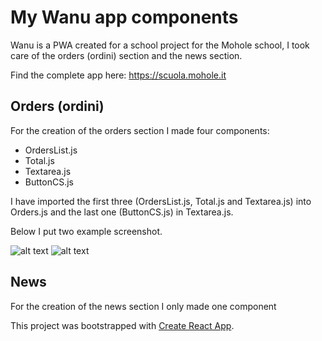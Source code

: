 # My Wanu app components
Wanu is a PWA created for a school project for the Mohole school, I took care of the orders (ordini) section and the news section.

Find the complete app here: https://scuola.mohole.it
## Orders (ordini)

For the creation of the orders section I made four components:
* OrdersList.js
* Total.js
* Textarea.js
* ButtonCS.js

I have imported the first three (OrdersList.js, Total.js and Textarea.js) into Orders.js and the last one (ButtonCS.js) in Textarea.js.

Below I put two example screenshot.

![alt text](https://github.com/DavidPareti/Orders_Wanu-app/blob/master/src/img/Orders1.png "Orders")
![alt text](https://github.com/DavidPareti/Orders_Wanu-app/blob/master/src/img/Orders2.png "Orders")
## News

For the creation of the news section I only made one component

This project was bootstrapped with [Create React App](https://github.com/facebook/create-react-app).
